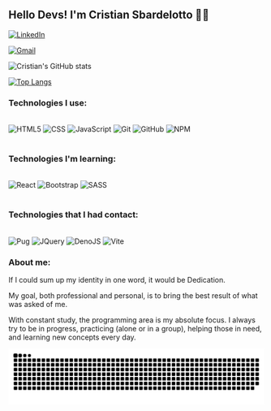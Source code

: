 
## Hello Devs! I'm Cristian Sbardelotto 👋👋

[![LinkedIn](https://img.shields.io/badge/linkedin-%230077B5.svg?style=for-the-badge&logo=linkedin&logoColor=white)](https://www.linkedin.com/in/cristian-k-sbardelotto/)

[![Gmail](https://img.shields.io/badge/Gmail-D14836?style=for-the-badge&logo=gmail&logoColor=white)](https://mail.google.com/mail/u/0/?tab=rm#inbox?compose=CllgCJftMSsbQPPshhgqZvpPtthkWjvZbVDpFLfcrRtLtZlLHFfKtgtvSsvxPDjQsHlRNvJzkkg)

![Cristian's GitHub stats](https://github-readme-stats.vercel.app/api?username=cristian-sbardelotto&show_icons=true&theme=tokyonight)

[![Top Langs](https://github-readme-stats.vercel.app/api/top-langs/?username=cristian-sbardelotto&layout=compact)](https://github.com/anuraghazra/github-readme-stats)

### Technologies I use:

<div style='display: inline_block'><br />
  <img alt='HTML5' src='https://img.shields.io/badge/html5-%23E34F26.svg?style=for-the-badge&logo=html5&logoColor=white' />
  <img alt='CSS' src='https://img.shields.io/badge/css3-%231572B6.svg?style=for-the-badge&logo=css3&logoColor=white' />
  <img alt='JavaScript' src='https://img.shields.io/badge/javascript-%23323330.svg?style=for-the-badge&logo=javascript&logoColor=%23F7DF1E' />
  <img alt='Git' src='https://img.shields.io/badge/git-%23F05033.svg?style=for-the-badge&logo=git&logoColor=white'>
  <img alt='GitHub' src='https://img.shields.io/badge/github-%23121011.svg?style=for-the-badge&logo=github&logoColor=white' />
  <img alt='NPM' src='https://img.shields.io/badge/NPM-%23000000.svg?style=for-the-badge&logo=npm&logoColor=white' />
</div>
<br />

### Technologies I'm learning:
<div style='display: inline_block'><br />
  <img alt='React' src='https://img.shields.io/badge/react-%2320232a.svg?style=for-the-badge&logo=react&logoColor=%2361DAFB'/>
  <img alt='Bootstrap' src='https://img.shields.io/badge/bootstrap-%23563D7C.svg?style=for-the-badge&logo=bootstrap&logoColor=white' />
  <img alt='SASS' src='https://img.shields.io/badge/SASS-hotpink.svg?style=for-the-badge&logo=SASS&logoColor=white' />
</div>

<br />

### Technologies that I had contact:
<div style='display: inline_block'><br />
  <img alt='Pug' src='https://img.shields.io/badge/Pug-FFF?style=for-the-badge&logo=pug&logoColor=A86454'/>
  <img alt='JQuery' src='https://img.shields.io/badge/jquery-%230769AD.svg?style=for-the-badge&logo=jquery&logoColor=white' />
  <img alt='DenoJS' src='https://img.shields.io/badge/deno%20js-000000?style=for-the-badge&logo=deno&logoColor=white' />
  <img alt='Vite' src='https://img.shields.io/badge/vite-%23646CFF.svg?style=for-the-badge&logo=vite&logoColor=white' />
</div>

### About me: 
If I could sum up my identity in one word, it would be Dedication.

My goal, both professional and personal, is to bring the best result of what was asked of me.

With constant study, the programming area is my absolute focus. I always try to be in progress, practicing (alone or in a group), helping those in need, and learning new concepts every day.

![Snake animation](https://github.com/ellen2121/ellen2121/blob/output/github-contribution-grid-snake.svg)


